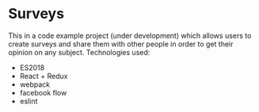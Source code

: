 # Surveys
This in a code example project (under development) which allows users to create surveys and share them with other people in order to get their opinion on any subject.
Technologies used:
- ES2018
- React + Redux
- webpack
- facebook flow
- eslint
